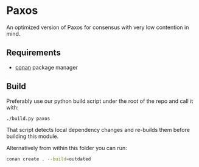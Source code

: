 # Paxos

An optimized version of Paxos for consensus with very low contention in mind.

## Requirements

- [conan](https://conan.io/) package manager

## Build

Preferably use our python build script under the root of the repo and call it with:

```sh
./build.py paxos
```

That script detects local dependency changes and re-builds them before building this module.

Alternatively from within this folder you can run:

```sh
conan create . --build=outdated
```
